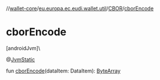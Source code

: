 //[wallet-core](../../../index.md)/[eu.europa.ec.eudi.wallet.util](../index.md)/[CBOR](index.md)/[cborEncode](cbor-encode.md)

# cborEncode

[androidJvm]\

@[JvmStatic](https://kotlinlang.org/api/latest/jvm/stdlib/kotlin.jvm/-jvm-static/index.html)

fun [cborEncode](cbor-encode.md)(dataItem: DataItem): [ByteArray](https://kotlinlang.org/api/latest/jvm/stdlib/kotlin/-byte-array/index.html)

